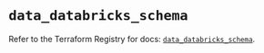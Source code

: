 # `data_databricks_schema`

Refer to the Terraform Registry for docs: [`data_databricks_schema`](https://registry.terraform.io/providers/databricks/databricks/1.64.0/docs/data-sources/schema).
